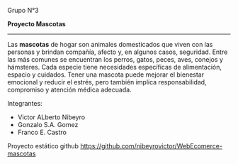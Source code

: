 Grupo N°3

**Proyecto Mascotas**

---

Las **mascotas**  de hogar son animales domesticados que viven con las personas y brindan compañía, afecto y, en algunos casos, seguridad. Entre las más comunes se encuentran los perros, gatos, peces, aves, conejos y hámsteres. Cada especie tiene necesidades específicas de alimentación, espacio y cuidados. Tener una mascota puede mejorar el bienestar emocional y reducir el estrés, pero también implica responsabilidad, compromiso y atención médica adecuada.

Integrantes:

* Victor ALberto Nibeyro
* Gonzalo S.A. Gomez
* Franco E. Castro

Proyecto estático github 
https://github.com/nibeyrovictor/WebEcomerce-mascotas